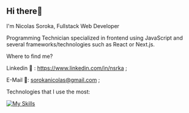 ## Hi there👋  

I'm Nicolas Soroka, Fullstack Web Developer
 
Programming Technician specialized in frontend using JavaScript and several frameworks/technologies such as React or Next.js.
   
Where to find me? 

Linkedin 🔗 : https://www.linkedin.com/in/nsrka ; 

E-Mail 📧: sorokanicolas@gmail.com ;
  
Technologies that I use the most: 
 
[![My Skills](https://skillicons.dev/icons?i=js,html,css,react,nodejs,express,mongodb,next,typescript,redux,tailwind)](https://skillicons.dev)
